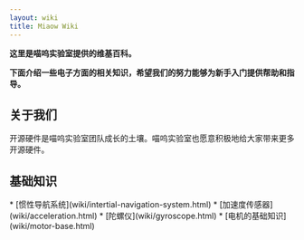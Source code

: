 ```yaml
---
layout: wiki
title: Miaow Wiki
---
```


<div class="jumbotron">
<b>
    <p class="lead">这里是喵呜实验室提供的维基百科。</p>
    <p class="lead">下面介绍一些电子方面的相关知识，希望我们的努力能够为新手入门提供帮助和指导。 </p>
</b>
</div>

<h2 id="self-balanced">关于我们</h2>
<p>开源硬件是喵呜实验室团队成长的土壤。喵呜实验室也愿意积极地给大家带来更多开源硬件。</p>




<h2 id="basic-knowledge">基础知识</h2>
* [惯性导航系统](wiki/intertial-navigation-system.html)
* [加速度传感器](wiki/acceleration.html)
* [陀螺仪](wiki/gyroscope.html)
* [电机的基础知识](wiki/motor-base.html)

